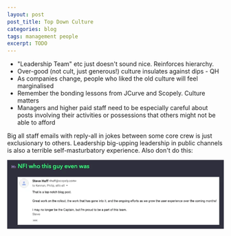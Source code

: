 ```yaml
---
layout: post
post_title: Top Down Culture
categories: blog
tags: management people
excerpt: TODO
---
```

- "Leadership Team" etc just doesn't sound nice. Reinforces hierarchy.
- Over-good (not cult, just generous!) culture insulates against dips - QH
- As companies change, people who liked the old culture will feel marginalised
- Remember the bonding lessons from JCurve and Scopely. Culture matters
- Managers and higher paid staff need to be especially careful about posts involving their activities or possessions that others might not be able to afford

Big all staff emails with reply-all in jokes between some core crew is just exclusionary to others. Leadership big-upping leadership in public channels is also a terrible self-masturbatory experience. Also don't do this:

![alt text](298e1h9d11.png)
